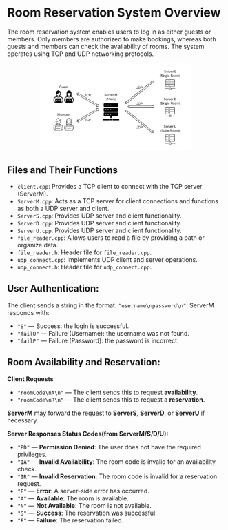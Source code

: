 # Room Reservation System Overview
The room reservation system enables users to log in as either guests or members. Only members are authorized to make bookings, whereas both guests and members can check the availability of rooms. The system operates using TCP and UDP networking protocols.
<p align="center">
  <img src="./socket.png" alt="system structure" width="70%">
</p>

## Files and Their Functions

- `client.cpp`: Provides a TCP client to connect with the TCP server (ServerM).
- `ServerM.cpp`: Acts as a TCP server for client connections and functions as both a UDP server and client.
- `ServerS.cpp`: Provides UDP server and client functionality.
- `ServerD.cpp`: Provides UDP server and client functionality.
- `ServerU.cpp`: Provides UDP server and client functionality.
- `file_reader.cpp`: Allows users to read a file by providing a path or organize data.
- `file_reader.h`: Header file for `file_reader.cpp`.
- `udp_connect.cpp`: Implements UDP client and server operations.
- `udp_connect.h`: Header file for `udp_connect.cpp`.

## User Authentication:

The client sends a string in the format: `"username\npassword\n"`. ServerM responds with:
- `"S"` — Success: the login is successful.
- `"failU"` — Failure (Username): the username was not found.
- `"failP"` — Failure (Password): the password is incorrect.

## Room Availability and Reservation:

**Client Requests**
- `"roomCode\nA\n"` — The client sends this to request **availability**.
- `"roomCode\nR\n"` — The client sends this to request a **reservation**.

**ServerM** may forward the request to **ServerS**, **ServerD**, or **ServerU** if necessary.

**Server Responses Status Codes(from ServerM/S/D/U):**
- `"PD"` — **Permission Denied**: The user does not have the required privileges.
- `"IA"` — **Invalid Availability**: The room code is invalid for an availability check.
- `"IR"` — **Invalid Reservation**: The room code is invalid for a reservation request.
- `"E"` — **Error**: A server-side error has occurred.
- `"A"` — **Available**: The room is available.
- `"N"` — **Not Available**: The room is not available.
- `"S"` — **Success**: The reservation was successful.
- `"F"` — **Failure**: The reservation failed.